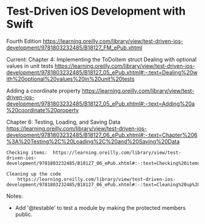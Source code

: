 #  Test-Driven iOS Development with Swift
Fourth Edition
https://learning.oreilly.com/library/view/test-driven-ios-development/9781803232485/B18127_FM_ePub.xhtml


Current:  Chapter 4:  Implementing the ToDoItem struct
    Dealing with optional values in unit tests
    https://learning.oreilly.com/library/view/test-driven-ios-development/9781803232485/B18127_05_ePub.xhtml#:-:text=Dealing%20with%20optional%20values%20in%20unit%20tests

Adding a coordinate property
    https://learning.oreilly.com/library/view/test-driven-ios-development/9781803232485/B18127_05_ePub.xhtml#:-:text=Adding%20a%20coordinate%20property

Chapter 6: Testing, Loading, and Saving Data
    https://learning.oreilly.com/library/view/test-driven-ios-development/9781803232485/B18127_06_ePub.xhtml#:-:text=Chapter%206%3A%20Testing%2C%20Loading%2C%20and%20Saving%20Data

    Checking items:  https://learning.oreilly.com/library/view/test-driven-ios-development/9781803232485/B18127_06_ePub.xhtml#:-:text=Checking%20items
    
    Cleaning up the code
        https://learning.oreilly.com/library/view/test-driven-ios-development/9781803232485/B18127_06_ePub.xhtml#:-:text=Cleaning%20up%20the%20code
    

Notes:
- Add '@testable' to test a module by making the protected members public.
